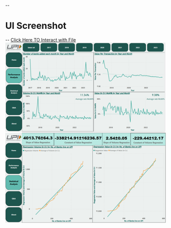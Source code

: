 --
# UI Screenshot
--
[Click Here TO Interact with File](https://app.powerbi.com/view?r=eyJrIjoiM2E3NjU1ZGUtYmZiNi00MmY3LTlhYmMtOTI5MmFiNzBmNGNmIiwidCI6ImRmODY3OWNkLWE4MGUtNDVkOC05OWFjLWM4M2VkN2ZmOTVhMCJ9)
![project screenshot](https://raw.githubusercontent.com/KeshavChopra99/-Descriptive_and_Predictive_Analysis_of_UPI/main/Screenshots/screenshot%20002.png)
![project screenshot](https://raw.githubusercontent.com/KeshavChopra99/-Descriptive_and_Predictive_Analysis_of_UPI/main/Screenshots/screenshot%20003.png)
